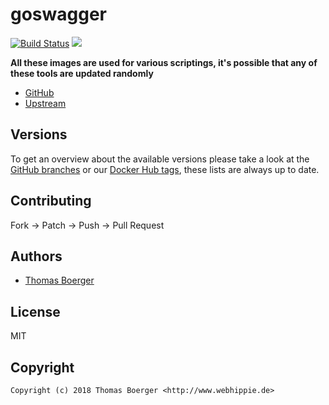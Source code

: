 # goswagger

[![Build Status](https://cloud.drone.io/api/badges/toolhippie/goswagger/status.svg)](https://cloud.drone.io/toolhippie/goswagger)
[![](https://images.microbadger.com/badges/image/toolhippie/goswagger:latest.svg)](https://microbadger.com/images/toolhippie/goswagger:latest "Get your own image badge on microbadger.com")

**All these images are used for various scriptings, it's possible that any of these tools are updated randomly**

* [GitHub](https://github.com/toolhippie/goswagger)
* [Upstream](https://github.com/go-swagger/go-swagger)


## Versions

To get an overview about the available versions please take a look at the [GitHub branches](https://github.com/toolhippie/goswagger/branches/all) or our [Docker Hub tags](https://hub.docker.com/r/toolhippie/goswagger/tags/), these lists are always up to date.


## Contributing

Fork -> Patch -> Push -> Pull Request


## Authors

* [Thomas Boerger](https://github.com/tboerger)


## License

MIT


## Copyright

```
Copyright (c) 2018 Thomas Boerger <http://www.webhippie.de>
```
